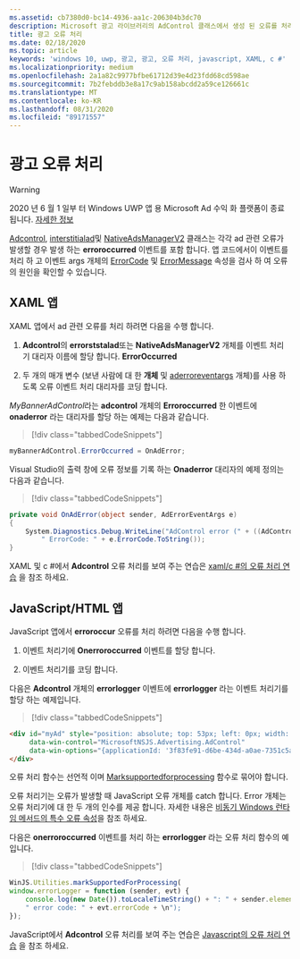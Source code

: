 ```yaml
---
ms.assetid: cb7380d0-bc14-4936-aa1c-206304b3dc70
description: Microsoft 광고 라이브러리의 AdControl 클래스에서 생성 된 오류를 처리 하는 방법에 대해 알아봅니다.
title: 광고 오류 처리
ms.date: 02/18/2020
ms.topic: article
keywords: 'windows 10, uwp, 광고, 광고, 오류 처리, javascript, XAML, c #'
ms.localizationpriority: medium
ms.openlocfilehash: 2a1a82c9977bfbe61712d39e4d23fdd68cd598ae
ms.sourcegitcommit: 7b2febddb3e8a17c9ab158abcdd2a59ce126661c
ms.translationtype: MT
ms.contentlocale: ko-KR
ms.lasthandoff: 08/31/2020
ms.locfileid: "89171557"
---
```

# <a name="handle-ad-errors"></a>광고 오류 처리

>[!WARNING]
> 2020 년 6 월 1 일부 터 Windows UWP 앱 용 Microsoft Ad 수익 화 플랫폼이 종료 됩니다. [자세한 정보](https://social.msdn.microsoft.com/Forums/windowsapps/en-US/db8d44cb-1381-47f7-94d3-c6ded3fea36f/microsoft-ad-monetization-platform-shutting-down-june-1st?forum=aiamgr)

[Adcontrol](/uwp/api/microsoft.advertising.winrt.ui.adcontrol), [interstitialad](/uwp/api/microsoft.advertising.winrt.ui.interstitialad)및 [NativeAdsManagerV2](/uwp/api/microsoft.advertising.winrt.ui.nativeadsmanagerv2) 클래스는 각각 ad 관련 오류가 발생할 경우 발생 하는 **erroroccurred** 이벤트를 포함 합니다. 앱 코드에서이 이벤트를 처리 하 고 이벤트 args 개체의 [ErrorCode](/uwp/api/microsoft.advertising.winrt.ui.aderroreventargs.errorcode) 및 [ErrorMessage](/uwp/api/microsoft.advertising.winrt.ui.aderroreventargs.errormessage) 속성을 검사 하 여 오류의 원인을 확인할 수 있습니다.

<span id="bkmk-dotnet"/>

## <a name="xaml-apps"></a>XAML 앱

XAML 앱에서 ad 관련 오류를 처리 하려면 다음을 수행 합니다.

1. **Adcontrol**의 **errorststalad**또는 **NativeAdsManagerV2** 개체를 이벤트 처리기 대리자 이름에 할당 합니다. **ErrorOccurred**

2. 두 개의 매개 변수 (보낸 사람에 대 한 **개체** 및 [aderroreventargs](/uwp/api/microsoft.advertising.winrt.ui.aderroreventargs) 개체)를 사용 하도록 오류 이벤트 처리 대리자를 코딩 합니다.

*MyBannerAdControl*라는 **adcontrol** 개체의 **Erroroccurred** 한 이벤트에 **onaderror** 라는 대리자를 할당 하는 예제는 다음과 같습니다.

> [!div class="tabbedCodeSnippets"]
``` csharp
myBannerAdControl.ErrorOccurred = OnAdError;
```

Visual Studio의 출력 창에 오류 정보를 기록 하는 **Onaderror** 대리자의 예제 정의는 다음과 같습니다.

> [!div class="tabbedCodeSnippets"]
``` csharp
private void OnAdError(object sender, AdErrorEventArgs e)
{
    System.Diagnostics.Debug.WriteLine("AdControl error (" + ((AdControl)sender).Name + "): " + e.Error +
        " ErrorCode: " + e.ErrorCode.ToString());
}
```

XAML 및 c #에서 **Adcontrol** 오류 처리를 보여 주는 연습은 [xaml/c #의 오류 처리 연습](error-handling-in-xamlc-walkthrough.md) 을 참조 하세요.

<span id="bkmk-javascript"/>

## <a name="javascripthtml-apps"></a>JavaScript/HTML 앱

JavaScript 앱에서 **erroroccur** 오류를 처리 하려면 다음을 수행 합니다.

1.  이벤트 처리기에 **Onerroroccurred** 이벤트를 할당 합니다.

2.  이벤트 처리기를 코딩 합니다.

다음은 **Adcontrol** 개체의 **errorlogger** 이벤트에 **errorlogger** 라는 이벤트 처리기를 할당 하는 예제입니다.

> [!div class="tabbedCodeSnippets"]
``` html
<div id="myAd" style="position: absolute; top: 53px; left: 0px; width: 250px; height: 250px; z-index: 1"
     data-win-control="MicrosoftNSJS.Advertising.AdControl"
     data-win-options="{applicationId: '3f83fe91-d6be-434d-a0ae-7351c5a997f1', adUnitId: 'test', onErrorOccurred: errorLogger}">
</div>
```

오류 처리 함수는 선언적 이며 [Marksupportedforprocessing](/previous-versions/windows/apps/hh967819(v=win.10)) 함수로 묶어야 합니다.

오류 처리기는 오류가 발생할 때 JavaScript 오류 개체를 catch 합니다. Error 개체는 오류 처리기에 대 한 두 개의 인수를 제공 합니다. 자세한 내용은 [비동기 Windows 런타임 메서드의 특수 오류 속성](/scripting/jswinrt/special-error-properties-from-asynchronous-windows-runtime-methods)을 참조 하세요.

다음은 **onerroroccurred** 이벤트를 처리 하는 **errorlogger** 라는 오류 처리 함수의 예입니다.

> [!div class="tabbedCodeSnippets"]
``` javascript
WinJS.Utilities.markSupportedForProcessing(
window.errorLogger = function (sender, evt) {
    console.log(new Date()).toLocaleTimeString() + ": " + sender.element.id + " error: " + evt.errorMessage +
    " error code: " + evt.errorCode + \n");
});
```

JavaScript에서 **Adcontrol** 오류 처리를 보여 주는 연습은 [Javascript의 오류 처리 연습](error-handling-in-javascript-walkthrough.md) 을 참조 하세요.